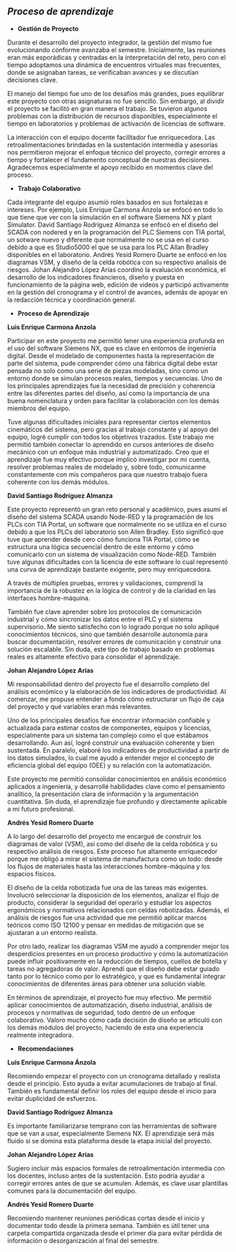 ## *Proceso de aprendizaje*

- **Gestión de Proyecto**

Durante el desarrollo del proyecto integrador, la gestión del mismo fue evolucionando conforme avanzaba el semestre. Inicialmente, las reuniones eran más esporádicas y centradas en la interpretación del reto, pero con el tiempo adoptamos una dinámica de encuentros virtuales mas frecuentes, donde se asignaban tareas, se verificaban avances y se discutían decisiones clave.



El manejo del tiempo fue uno de los desafíos más grandes, pues equilibrar este proyecto con otras asignaturas no fue sencillo. Sin embargo, al dividir el proyecto se facilitó en gran manera el trabajo. Se tuvieron algunos problemas con la distribución de recursos disponibles, especialmente el tiempo en laboratorios y problemas de activación de licencias de software.



La interacción con el equipo docente facilitador fue enriquecedora. Las retroalimentaciones brindadas en la sustentación intermedia y asesorías nos permitieron mejorar el enfoque técnico del proyecto, corregir errores a tiempo y fortalecer el fundamento conceptual de nuestras decisiones. Agradecemos especialmente el apoyo recibido en momentos clave del proceso.



- **Trabajo Colaborativo**



Cada integrante del equipo asumió roles basados en sus fortalezas e intereses. Por ejemplo, Luis Enrique Carmona Ánzola se enfocó en todo lo que tiene que ver con la simulación en el software Siemens NX y plant Simulator. David Santiago Rodríguez Almanza se enfocó en el diseño del SCADA con nodered y en la programación del PLC Siemens con TIA portal, un sotware nuevo y diferente que normalmente no se usa en el curso debido a que es Studio5000 el que se usa para los PLC Allan Bradley disponibles en el laboratorio. Andrés Yesid Romero Duarte se enfocó en los diagramas VSM, y diseño de la celda robótica con su respectivo analisis de riesgos. Johan Alejandro López Arias coordinó la evaluación económica, el desarrollo de los indicadores financieros, diseño y puesta en funcionamiento de la página web, edición de videos y participó activamente en la gestión del cronograma y el control de avances, además de apoyar en la redacción técnica y coordinación general.



- **Proceso de Aprendizaje**



**Luis Enrique Carmona Anzola** 



Participar en este proyecto me permitió tener una experiencia profunda en el uso del software Siemens NX, que es clave en entornos de ingeniería digital. Desde el modelado de componentes hasta la representación de parte del sistema, pude comprender cómo una fábrica digital debe estar pensada no solo como una serie de piezas modeladas, sino como un entorno donde se simulan procesos reales, tiempos y secuencias. Uno de los principales aprendizajes fue la necesidad de precisión y coherencia entre las diferentes partes del diseño, así como la importancia de una buena nomenclatura y orden para facilitar la colaboración con los demás miembros del equipo.



Tuve algunas dificultades iniciales para representar ciertos elementos cinemáticos del sistema, pero gracias al trabajo constante y al apoyo del equipo, logré cumplir con todos los objetivos trazados. Este trabajo me permitió también conectar lo aprendido en cursos anteriores de diseño mecánico con un enfoque más industrial y automatizado. Creo que el aprendizaje fue muy efectivo porque implicó investigar por mi cuenta, resolver problemas reales de modelado y, sobre todo, comunicarme constantemente con mis compañeros para que nuestro trabajo fuera coherente con los demás módulos.



**David Santiago Rodríguez Almanza**



Este proyecto representó un gran reto personal y académico, pues asumí el diseño del sistema SCADA usando Node-RED y la programación de los PLCs con TIA Portal, un software que normalmente no se utiliza en el curso debido a que los PLCs del laboratorio son Allen Bradley. Esto significó que tuve que aprender desde cero cómo funciona TIA Portal, cómo se estructura una lógica secuencial dentro de este entorno y cómo comunicarlo con un sistema de visualización como Node-RED. También tuve algunas dificultades con la licencia de este software lo cual representó una curva de aprendizaje bastante exigente, pero muy enriquecedora.



A través de múltiples pruebas, errores y validaciones, comprendí la importancia de la robustez en la lógica de control y de la claridad en las interfaces hombre-máquina.

También fue clave aprender sobre los protocolos de comunicación industrial y cómo sincronizar los datos entre el PLC y el sistema supervisorio. Me siento satisfecho con lo logrado porque no solo apliqué conocimientos técnicos, sino que también desarrolle autonomía para buscar documentación, resolver errores de comunicación y construir una solución escalable. Sin duda, este tipo de trabajo basado en problemas reales es altamente efectivo para consolidar el aprendizaje.







**Johan Alejandro López Arias**



Mi responsabilidad dentro del proyecto fue el desarrollo completo del análisis económico y la elaboración de los indicadores de productividad. Al comenzar, me propuse entender a fondo cómo estructurar un flujo de caja del proyecto y qué variables eran más relevantes.



Uno de los principales desafíos fue encontrar información confiable y actualizada para estimar costos de componentes, equipos y licencias, especialmente para un sistema tan complejo como el que estábamos desarrollando. Aun así, logré construir una evaluación coherente y bien sustentada. En paralelo, elaboré los indicadores de productividad a partir de los datos simulados, lo cual me ayudó a entender mejor el concepto de eficiencia global del equipo (OEE) y su relación con la automatización.



Este proyecto me permitió consolidar conocimientos en análisis económico aplicados a ingeniería, y desarrollé habilidades clave como el pensamiento analítico, la presentación clara de información y la argumentación cuantitativa. Sin duda, el aprendizaje fue profundo y directamente aplicable a mi futuro profesional.



**Andrés Yesid Romero Duarte**



A lo largo del desarrollo del proyecto me encargué de construir los diagramas de valor (VSM), así como del diseño de la celda robótica y su respectivo análisis de riesgos. Este proceso fue altamente enriquecedor porque me obligó a mirar el sistema de manufactura como un todo: desde los flujos de materiales hasta las interacciones hombre-máquina y los espacios físicos.



El diseño de la celda robotizada fue una de las tareas más exigentes. Involucró seleccionar la disposición de los elementos, analizar el flujo de producto, considerar la seguridad del operario y estudiar los aspectos ergonómicos y normativos relacionados con celdas robotizadas. Además, el análisis de riesgos fue una actividad que me permitió aplicar marcos teóricos como ISO 12100 y pensar en medidas de mitigación que se ajustaran a un entorno realista.



Por otro lado, realizar los diagramas VSM me ayudó a comprender mejor los desperdicios presentes en un proceso productivo y cómo la automatización puede influir positivamente en la reducción de tiempos, cuellos de botella y tareas no agregadoras de valor. Aprendí que el diseño debe estar guiado tanto por lo técnico como por lo estratégico, y que es fundamental integrar conocimientos de diferentes áreas para obtener una solución viable.



En términos de aprendizaje, el proyecto fue muy efectivo. Me permitió aplicar conocimientos de automatización, diseño industrial, análisis de procesos y normativas de seguridad, todo dentro de un enfoque colaborativo. Valoro mucho cómo cada decisión de diseño se articuló con los demás módulos del proyecto, haciendo de esta una experiencia realmente integradora.



- **Recomendaciones**



**Luis Enrique Carmona Ánzola**



Recomiendo empezar el proyecto con un cronograma detallado y realista desde el principio. Esto ayuda a evitar acumulaciones de trabajo al final. También es fundamental definir los roles del equipo desde el inicio para evitar duplicidad de esfuerzos.



**David Santiago Rodríguez Almanza**

Es importante familiarizarse temprano con las herramientas de software que se van a usar, especialmente Siemens NX. El aprendizaje será más fluido si se domina esta plataforma desde la etapa inicial del proyecto.





**Johan Alejandro López Arias**



Sugiero incluir más espacios formales de retroalimentación intermedia con los docentes, incluso antes de la sustentación. Esto podría ayudar a corregir errores antes de que se acumulen. Además, es clave usar plantillas comunes para la documentación del equipo.



**Andrés Yesid Romero Duarte**



Recomiendo mantener reuniones periódicas cortas desde el inicio y documentar todo desde la primera semana. También es útil tener una carpeta compartida organizada desde el primer día para evitar pérdida de información o desorganización al final del semestre.
